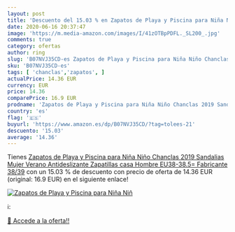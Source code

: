 ```yaml
---
layout: post
title: 'Descuento del 15.03 % en Zapatos de Playa y Piscina para Niña Niñ'
date: 2020-06-16 20:37:47
image: 'https://m.media-amazon.com/images/I/41zOTBpPDFL._SL200_.jpg'
comments: true
category: ofertas
author: ring
slug: 'B07NVJ35CD-es Zapatos de Playa y Piscina para Niña Niño Chanclas 2019...'
sku: 'B07NVJ35CD-es'
tags: [ 'chanclas','zapatos', ]
actualPrice: 14.36 EUR
currency: EUR
price: 14.36
comparePrice: 16.9 EUR
prodname: 'Zapatos de Playa y Piscina para Niña Niño Chanclas 2019 Sandalias Mujer Verano Antideslizante Zapatillas casa Hombre EU38-38.5= Fabricante 38/39'
country: 'es'
flag: '🇪🇸'
buyurl: 'https://www.amazon.es/dp/B07NVJ35CD/?tag=tolees-21'
descuento: '15.03'
average: '14.36'
---
```


Tienes [Zapatos de Playa y Piscina para Niña Niño Chanclas 2019 Sandalias Mujer Verano Antideslizante Zapatillas casa Hombre EU38-38.5= Fabricante 38/39](https://www.amazon.es/dp/B07NVJ35CD/?tag=tolees-21) con un 15.03 % de descuento con precio de oferta de 14.36 EUR (original: 16.9 EUR) en el siguiente enlace!

[![Zapatos de Playa y Piscina para Niña Niñ](https://m.media-amazon.com/images/I/41zOTBpPDFL._SL200_.jpg)](https://www.amazon.es/dp/B07NVJ35CD/?tag=tolees-21)

ℹ️:


[🛒 Accede a la oferta!!](https://www.amazon.es/dp/B07NVJ35CD/?tag=tolees-21)
